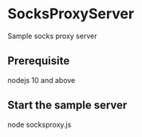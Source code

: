 # SocksProxyServer
Sample socks proxy server

## Prerequisite
nodejs 10 and above

## Start the sample server
node socksproxy.js
